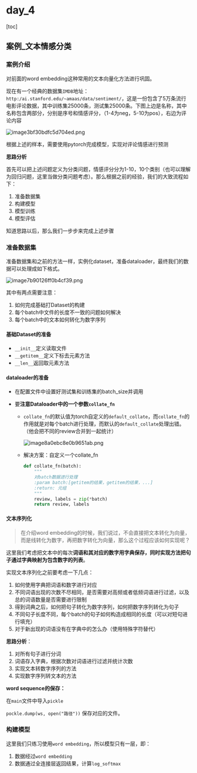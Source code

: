 # day_4

[toc]



## 案例_文本情感分类



### 案例介绍

对前面的word embedding这种常用的文本向量化方法进行巩固。

现在有一个经典的数据集`IMDB`地址：`http:/ai.stanford.edu/~amaas/data/sentiment/`，这是一份包含了5万条流行电影评论数据，其中训练集25000条，测试集25000条。下图上边是名称，其中名称包含两部分，分别是序号和情感评分，（1-4为neg，5-10为pos），右边为评论内容

![image3bf30bdfc5d704ed.png](https://file.moetu.org/images/2020/02/27/image3bf30bdfc5d704ed.png)

根据上述的样本，需要使用pytorch完成模型，实现对评论情感进行预测

**思路分析**

首先可以把上述问题定义为分类问题，情感评分分为1-10，10个类别（也可以理解为回归问题，这里当做分类问题考虑）。那么根据之前的经验，我们的大致流程如下：

1. 准备数据集
2. 构建模型
3. 模型训练
4. 模型评估

知道思路以后，那么我们一步步来完成上述步骤

### 准备数据集

准备数据集和之前的方法一样，实例化dataset，准备dataloader，最终我们的数据可以处理成如下格式。

![image7b90126ff0b4cf39.png](https://file.moetu.org/images/2020/02/27/image7b90126ff0b4cf39.png)

其中有两点需要注意：

1. 如何完成基础打Dataset的构建
2. 每个batch中文件的长度不一致的问题如何解决
3. 每个batch中的文本如何转化为数字序列

#### 基础Dataset的准备

* `__init__`定义读取文件
* `__getitem__`定义下标去元素方法
* `__len__`返回取元素方法

#### dataloader的准备

* 在配置文件中设置好测试集和训练集的batch_size并调用

* 要**注意Dataloader中的一个参数`collate_fn`**

  * `collate_fn`的默认值为torch自定义的`default_collate`，而`collate_fn`的作用就是对每个batch进行处理，而默认的`default_collate`处理出错。（他会把不同的review合并到一起统计）

    ![image8a0ebc8e0b9651ab.png](https://file.moetu.org/images/2020/02/28/image8a0ebc8e0b9651ab.png)

  * 解决方案：自定义一个collate_fn

    ```python
    def collate_fn(batch):
        """
        对batch数据进行处理
        :param batch:[getitem的结果，getitem的结果，...]
        :return: 元组
        """
        review, labels = zip(*batch)
        return review, labels
    ```



#### 文本序列化

>在介绍word embedding的时候，我们说过，不会直接把文本转化为向量，而是线转化为数字，再把数字转化为向量，那么这个过程应该如何实现呢？

这里我们考虑把文本中的每次**词语和其对应的数字用字典保存，**同时实现方法把**句子通过字典映射为包含数字的列表**。

实现文本序列化之前要考虑一下几点：

1. 如何使用字典把词语和数字进行对应
2. 不同词语出现的次数不尽相同，是否需要对高频或者低频词语进行过滤，以及总的词语数量是否需要进行限制
3. 得到词典之后，如何把句子转化为数字序列，如何把数字序列转化为句子
4. 不同句子长度不同，每个batch的句子如何构造成相同的长度（可以对短句进行填充）
5. 对于新出现的词语没有在字典中的怎么办（使用特殊字符替代）

**思路分析**：

1. 对所有句子进行分词
2. 词语存入字典，根据次数对词语进行过滤并统计次数
3. 实现文本转数字序列的方法
4. 实现数字序列转文本的方法

**word sequence的保存：**

在`main`文件中导入`pickle`

`pockle.dump(ws, open("路径"))` 保存对应的文件。

### 构建模型

这里我们只练习使用`word embedding`，所以模型只有一层，即：

1. 数据经过`word embedding`
2. 数据通过全连接层返回结果，计算`log_softmax`